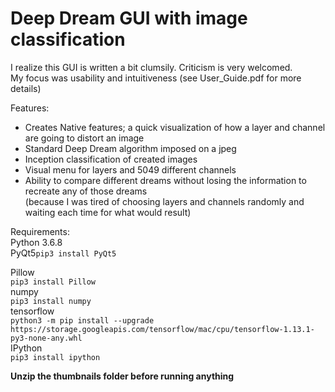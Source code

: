 # Deep Dream GUI with image classification
I realize this GUI is written a bit clumsily. Criticism is very welcomed.  
My focus was usability and intuitiveness (see User_Guide.pdf for more details)

Features:
* Creates Native features; a quick visualization of how a layer and channel are going to distort an image
* Standard Deep Dream algorithm imposed on a jpeg
* Inception classification of created images
* Visual menu for layers and 5049 different channels  
* Ability to compare different dreams without losing the information to recreate any of those dreams  
(because I was tired of choosing layers and channels randomly and waiting each time for what would result)  
 
    
Requirements:  
Python 3.6.8  
PyQt5```pip3 install PyQt5```  
  
  
Pillow  
```pip3 install Pillow```  
numpy  
```pip3 install numpy```  
tensorflow    
```python3 -m pip install --upgrade https://storage.googleapis.com/tensorflow/mac/cpu/tensorflow-1.13.1-py3-none-any.whl```  
IPython  
```pip3 install ipython```

**Unzip the thumbnails folder before running anything**



